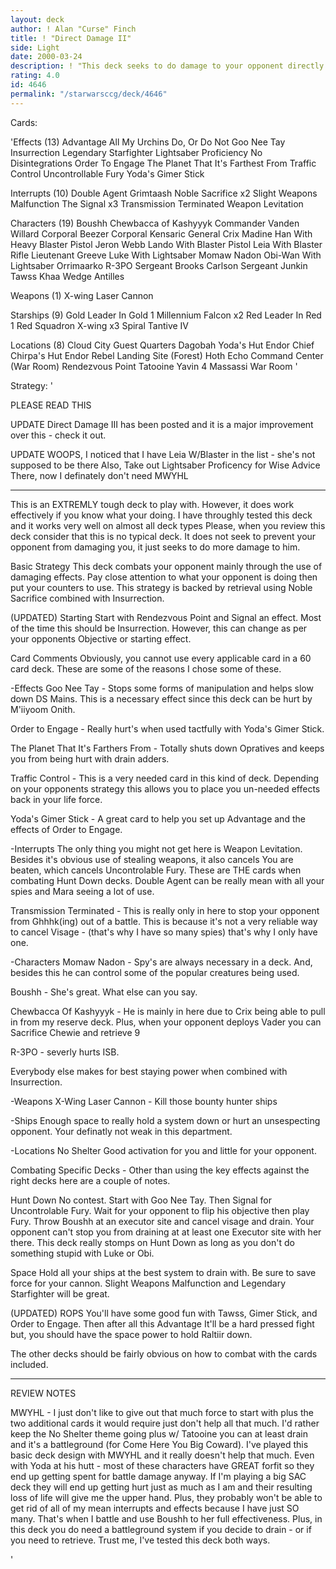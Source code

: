 ```yaml
---
layout: deck
author: ! Alan "Curse" Finch
title: ! "Direct Damage II"
side: Light
date: 2000-03-24
description: ! "This deck seeks to do damage to your opponent directly. Not through normal means such as force drains and the like which can easily be cancelled or modified. This is a well tested WINNING deck."
rating: 4.0
id: 4646
permalink: "/starwarsccg/deck/4646"
---
```

Cards: 

'Effects (13)
Advantage
All My Urchins
Do, Or Do Not
Goo Nee Tay
Insurrection
Legendary Starfighter
Lightsaber Proficiency
No Disintegrations
Order To Engage
The Planet That It's Farthest From
Traffic Control
Uncontrollable Fury
Yoda's Gimer Stick

Interrupts (10)
Double Agent
Grimtaash
Noble Sacrifice x2
Slight Weapons Malfunction
The Signal x3
Transmission Terminated
Weapon Levitation

Characters (19)
Boushh
Chewbacca of Kashyyyk
Commander Vanden Willard
Corporal Beezer
Corporal Kensaric
General Crix Madine
Han With Heavy Blaster Pistol
Jeron Webb
Lando With Blaster Pistol
Leia With Blaster Rifle
Lieutenant Greeve
Luke With Lightsaber
Momaw Nadon
Obi-Wan With Lightsaber
Orrimaarko
R-3PO
Sergeant Brooks Carlson
Sergeant Junkin
Tawss Khaa
Wedge Antilles

Weapons (1)
X-wing Laser Cannon

Starships (9)
Gold Leader In Gold 1
Millennium Falcon x2
Red Leader In Red 1
Red Squadron X-wing x3
Spiral
Tantive IV

Locations (8)
Cloud City Guest Quarters
Dagobah Yoda's Hut
Endor Chief Chirpa's Hut
Endor Rebel Landing Site (Forest)
Hoth Echo Command Center (War Room)
Rendezvous Point
Tatooine
Yavin 4 Massassi War Room '

Strategy: '

PLEASE READ THIS

UPDATE Direct Damage III has been posted and it is a major improvement over this - check it out.

UPDATE WOOPS, I noticed that I have Leia W/Blaster in the list - she's not supposed to be there Also, Take out Lightsaber Proficency for Wise Advice There, now I definately don't need MWYHL

--------------------------

This is an EXTREMLY tough deck to play with. However, it does work effectively if you know what your doing. I have throughly  tested this deck and it works very well on almost all deck types Please, when you review this deck consider that this is no typical deck. It does not seek to prevent your opponent from damaging you, it just seeks to do more damage to him.

Basic Strategy This deck combats your opponent mainly through the use of damaging effects. Pay close attention to what your opponent is doing then put your counters to use. This strategy is backed by retrieval using Noble Sacrifice combined with Insurrection.

(UPDATED) Starting Start with Rendezvous Point and Signal an effect. Most of the time this should be Insurrection. However, this can change as per your opponents Objective or starting effect.

Card Comments Obviously, you cannot use every applicable card in a 60 card deck. These are some of the reasons I chose some of these.

-Effects
Goo Nee Tay - Stops some forms of manipulation and helps slow down DS Mains. This is a necessary effect since this deck can be hurt by M'iiyoom Onith.

Order to Engage - Really hurt's when used tactfully with Yoda's Gimer Stick.

The Planet That It's Farthers From - Totally shuts down Opratives and keeps you from being hurt with drain adders.

Traffic Control - This is a very needed card in this kind of deck. Depending on your opponents strategy this allows you to place you un-needed effects back in your life force.

Yoda's Gimer Stick - A great card to help you set up Advantage and the effects of Order to Engage.

-Interrupts The only thing you might not get here is Weapon Levitation. Besides it's obvious use of stealing weapons, it also cancels You are beaten, which cancels Uncontrolable Fury. These are THE cards when combating Hunt Down decks. Double Agent can be really mean with all your spies and Mara seeing a lot of use.

Transmission Terminated - This is really only in here to stop your opponent from Ghhhk(ing) out of a battle. This is because it's not a very reliable way to cancel Visage - (that's why I have so many spies) that's why I only have one.

-Characters
Momaw Nadon - Spy's are always necessary in a deck. And, besides this he can control some of the popular creatures being used.

Boushh - She's great. What else can you say.

Chewbacca Of Kashyyyk - He is mainly in here due to Crix being able to pull in from my reserve deck. Plus, when your opponent deploys Vader you can Sacrifice Chewie and retrieve 9

R-3PO - severly hurts ISB.

Everybody else makes for best staying power when combined with Insurrection.

-Weapons
X-Wing Laser Cannon - Kill those bounty hunter ships

-Ships Enough space to really hold a system down or hurt an unsespecting opponent. Your definatly not weak in this department.

-Locations No Shelter Good activation for you and little for your opponent.


Combating Specific Decks - Other than using the key effects against the right decks here are a couple of notes.

Hunt Down No contest. Start with Goo Nee Tay. Then Signal for Uncontrolable Fury. Wait for your opponent to flip his objective then play Fury. Throw Boushh at an executor site and cancel visage and drain. Your opponent can't stop you from draining at at least one Executor site with her there. This deck really stomps on Hunt Down as long as you don't do something stupid with Luke or Obi.

Space Hold all your ships at the best system to drain with. Be sure to save force for your cannon. Slight Weapons Malfunction and Legendary Starfighter will be great.

(UPDATED) ROPS You'll have some good fun with Tawss, Gimer Stick, and Order to Engage. Then after all this Advantage It'll be a hard pressed fight but, you should have the space power to hold Raltiir down.

The other decks should be fairly obvious on how to combat with the cards included.

------------------------

REVIEW NOTES

MWYHL - I just don't like to give out that much force to start with plus the two additional cards it would require just don't help all that much. I'd rather keep the No Shelter theme going plus w/ Tatooine you can at least drain and it's a battleground (for Come Here You Big Coward).  I've played this basic deck design with MWYHL and it really doesn't help that much. Even with Yoda at his hutt - most of these characters have GREAT forfit so they end up getting spent for battle damage anyway. If I'm playing a big SAC deck they will end up getting hurt just as much as I am and their resulting loss of life will give me the upper hand. Plus, they probably won't be able to get rid of all of my mean interrupts and effects because I have just SO many. That's when I battle and use Boushh to her full effectiveness. Plus, in this deck you do need a battleground system if you decide to drain - or if you need to retrieve. Trust me, I've tested this deck both ways.

'
